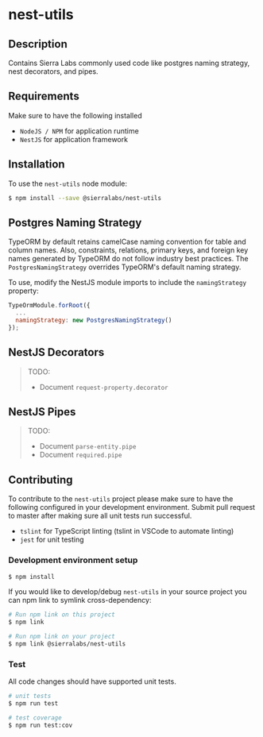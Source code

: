 # nest-utils

## Description

Contains Sierra Labs commonly used code like postgres naming strategy, nest decorators, and pipes.

## Requirements

Make sure to have the following installed

* `NodeJS / NPM` for application runtime
* `NestJS` for application framework

## Installation

To use the `nest-utils` node module:

```bash
$ npm install --save @sierralabs/nest-utils
```

## Postgres Naming Strategy

TypeORM by default retains camelCase naming convention for table and column names. Also, constraints, relations, primary keys, and foreign key names generated by TypeORM do not follow industry best practices. The `PostgresNamingStrategy` overrides TypeORM's default naming strategy.

To use, modify the NestJS module imports to include the `namingStrategy` property:

```javascript
TypeOrmModule.forRoot({
  ...
  namingStrategy: new PostgresNamingStrategy()
});
```

## NestJS Decorators

> TODO:
> - Document `request-property.decorator`

## NestJS Pipes

> TODO:
> - Document `parse-entity.pipe`
> - Document `required.pipe`

## Contributing

To contribute to the `nest-utils` project please make sure to have the following configured in your development environment. Submit pull request to master after making sure all unit tests run successful.

* `tslint` for TypeScript linting (tslint in VSCode to automate linting)
* `jest` for unit testing

### Development environment setup

```bash
$ npm install
```

If you would like to develop/debug `nest-utils` in your source project you can npm link to symlink cross-dependency:

```bash
# Run npm link on this project
$ npm link

# Run npm link on your project
$ npm link @sierralabs/nest-utils
```

### Test

All code changes should have supported unit tests.

```bash
# unit tests
$ npm run test

# test coverage
$ npm run test:cov
```

